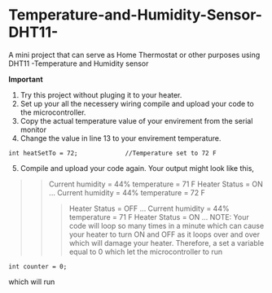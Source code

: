 # Temperature-and-Humidity-Sensor-DHT11-
A mini project that can serve as Home Thermostat or other purposes using DHT11 -Temperature and Humidity sensor

**Important**
1. Try this project without pluging it to your heater.
2. Set up your all the necessery wiring compile and upload your code to the microcontroller. 
3. Copy the actual temperature value of your envirement from the serial monitor
4. Change the value in line 13 to your envirement temperature.
```
int heatSetTo = 72;             //Temperature set to 72 F 
```
5. Compile and upload your code again. 
Your output might look like this,
>>Current humidity = 44%
>>temperature = 71 F
>>Heater Status = ON
>>...
>>Current humidity = 44%
>>temperature = 72 F
>>>Heater Status = OFF
>>>...
>>>Current humidity = 44%
>>>temperature = 71 F
>>>Heater Status = ON
>>>...
NOTE: Your code will loop so many times in a minute which can cause your heater to turn ON and OFF as it loops over and over which will damage your heater.
Therefore, a set a variable equal to 0 which let the microcontroller to run 
```
int counter = 0; 
```
which will run 
